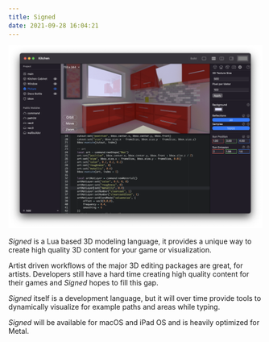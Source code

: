 ```yaml
---
title: Signed
date: 2021-09-28 16:04:21
---
```


![](signed.png)

*Signed* is a Lua based 3D modeling language, it provides a unique way to create high quality 3D content for your game or visualization.

Artist driven workflows of the major 3D editing packages are great, for artists. Developers still have a hard time creating high quality content for their games and *Signed* hopes to fill this gap.

*Signed* itself is a development language, but it will over time provide tools to dynamically visualize for example paths and areas while typing.

*Signed* will be available for macOS and iPad OS and is heavily optimized for Metal.